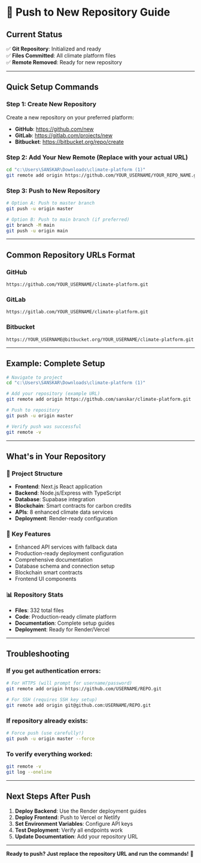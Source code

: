 # 🚀 Push to New Repository Guide

## Current Status
✅ **Git Repository**: Initialized and ready  
✅ **Files Committed**: All climate platform files  
✅ **Remote Removed**: Ready for new repository  

---

## Quick Setup Commands

### Step 1: Create New Repository
Create a new repository on your preferred platform:
- **GitHub**: https://github.com/new
- **GitLab**: https://gitlab.com/projects/new
- **Bitbucket**: https://bitbucket.org/repo/create

### Step 2: Add Your New Remote (Replace with your actual URL)
```bash
cd "c:\Users\SANSKAR\Downloads\climate-platform (1)"
git remote add origin https://github.com/YOUR_USERNAME/YOUR_REPO_NAME.git
```

### Step 3: Push to New Repository
```bash
# Option A: Push to master branch
git push -u origin master

# Option B: Push to main branch (if preferred)
git branch -M main
git push -u origin main
```

---

## Common Repository URLs Format

### GitHub
```
https://github.com/YOUR_USERNAME/climate-platform.git
```

### GitLab
```
https://gitlab.com/YOUR_USERNAME/climate-platform.git
```

### Bitbucket
```
https://YOUR_USERNAME@bitbucket.org/YOUR_USERNAME/climate-platform.git
```

---

## Example: Complete Setup
```bash
# Navigate to project
cd "c:\Users\SANSKAR\Downloads\climate-platform (1)"

# Add your repository (example URL)
git remote add origin https://github.com/sanskar/climate-platform.git

# Push to repository
git push -u origin master

# Verify push was successful
git remote -v
```

---

## What's in Your Repository

### 📁 Project Structure
- **Frontend**: Next.js React application
- **Backend**: Node.js/Express with TypeScript
- **Database**: Supabase integration
- **Blockchain**: Smart contracts for carbon credits
- **APIs**: 8 enhanced climate data services
- **Deployment**: Render-ready configuration

### 🔧 Key Features
- Enhanced API services with fallback data
- Production-ready deployment configuration  
- Comprehensive documentation
- Database schema and connection setup
- Blockchain smart contracts
- Frontend UI components

### 📊 Repository Stats
- **Files**: 332 total files
- **Code**: Production-ready climate platform
- **Documentation**: Complete setup guides
- **Deployment**: Ready for Render/Vercel

---

## Troubleshooting

### If you get authentication errors:
```bash
# For HTTPS (will prompt for username/password)
git remote add origin https://github.com/USERNAME/REPO.git

# For SSH (requires SSH key setup)
git remote add origin git@github.com:USERNAME/REPO.git
```

### If repository already exists:
```bash
# Force push (use carefully!)
git push -u origin master --force
```

### To verify everything worked:
```bash
git remote -v
git log --oneline
```

---

## Next Steps After Push

1. **Deploy Backend**: Use the Render deployment guides
2. **Deploy Frontend**: Push to Vercel or Netlify  
3. **Set Environment Variables**: Configure API keys
4. **Test Deployment**: Verify all endpoints work
5. **Update Documentation**: Add your repository URL

---

**Ready to push? Just replace the repository URL and run the commands!** 🎉
